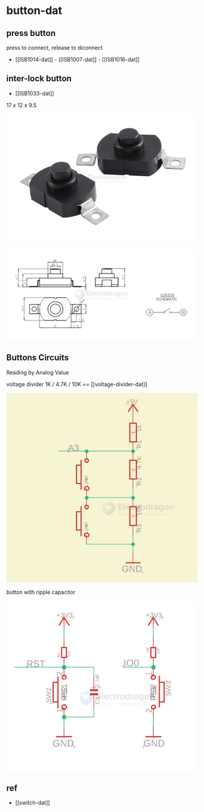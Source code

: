 
# button-dat 


## press button 

press to connect, release to diconnect 

- [[ISB1014-dat]] - [[ISB1007-dat]] - [[ISB1016-dat]]



## inter-lock button 

- [[ISB1033-dat]]


17 x 12 x 9.5

![](2025-01-09-16-12-42.png)

![](2025-01-09-16-13-42.png)


## Buttons Circuits 

Reading by Analog Value 

voltage divider 1K / 4.7K / 10K == [[voltage-divider-dat]]

![](2025-05-21-17-51-07.png)


button with ripple capacitor

![](2025-08-12-15-19-43.png)


## ref 

- [[switch-dat]]
